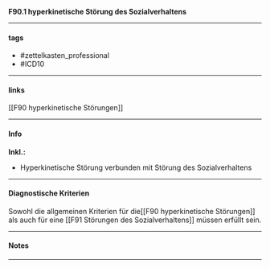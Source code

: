 __F90.1 hyperkinetische Störung des Sozialverhaltens__

___________________________________________
#### tags

- #zettelkasten_professional
- #ICD10 
___________________________________________
#### links

[[F90 hyperkinetische Störungen]]

___________________________________________
#### Info
__Inkl.:__
- Hyperkinetische Störung verbunden mit Störung des Sozialverhaltens
___________________________________________
#### Diagnostische Kriterien

Sowohl die allgemeinen Kriterien für die[[F90 hyperkinetische Störungen]] als auch für eine [[F91 Störungen des Sozialverhaltens]] müssen erfüllt sein.
___________________________________________
#### Notes

___________________________________________

